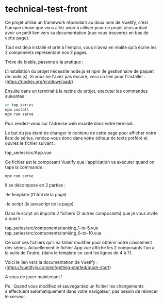 # technical-test-front

Ce projet utilise un framework répondant au doux nom de Vuetify, c'est l'unique chose que vous allez avoir à utiliser pour ce projet alors autant avoir un petit lien vers sa documentation (que vous trouverez en bas de cette page).

Tout est déjà installé et prêt à l'emploi, vous n'avez en réalité qu'à écrire les 2 components représentant nos 2 pages.

Trêve de blabla, passons à la pratique :

L'installation du projet nécessite node.js et npm (le gestionnaire de paquet de node.js).
Si vous ne l'avez pas encore, voici un lien pour l'installer : (https://nodejs.org/en/download/)

Ensuite dans un terminal à la racine du projet, executer les commandes suivantes :

```bash
cd top_series
npm install
npm run serve
```

Puis rendez-vous sur l'adresse web inscrite dans votre terminal.

Le but du jeu étant de changer le contenu de cette page pour afficher notre liste de séries,
rendez-vous donc dans votre éditeur de texte préféré et ouvrez le fichier suivant :

top_series/src/App.vue

Ce fichier est le composant Vuetify que l'application va exécuter quand on tape la commande :
```bash
npm run serve
```

Il se décompose en 2 parties :

-le template (l'html de la page)

-le script (le javascript de la page)

Dans le script on importe 2 fichiers (2 autres composants) que je vous invite à ouvrir :

top_series/src/components/ranking_1-to-5.vue
top_series/src/components/ranking_6-to-10.vue

Ce sont ces fichiers qu'il va falloir modifier pour obtenir notre classement des séries.
Actuellement le fichier App.vue affiche les 2 composants l'un à la suite de l'autre, (dans le template ce sont les lignes de 4 à 7).

Voici le lien vers la documentation de Vuetify : (https://vuetifyjs.com/en/getting-started/quick-start)

A vous de jouer maintenant !

Ps : Quand vous modifiez et sauvegardez un fichier les changements s'effectuent automatiquement dans votre navigateur, pas besoin de relancer le serveur.
